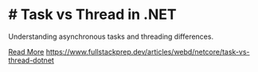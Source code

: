 # # Task vs Thread in .NET

Understanding asynchronous tasks and threading differences.

[Read More](https://www.fullstackprep.dev/articles/webd/netcore/task-vs-thread-dotnet) https://www.fullstackprep.dev/articles/webd/netcore/task-vs-thread-dotnet